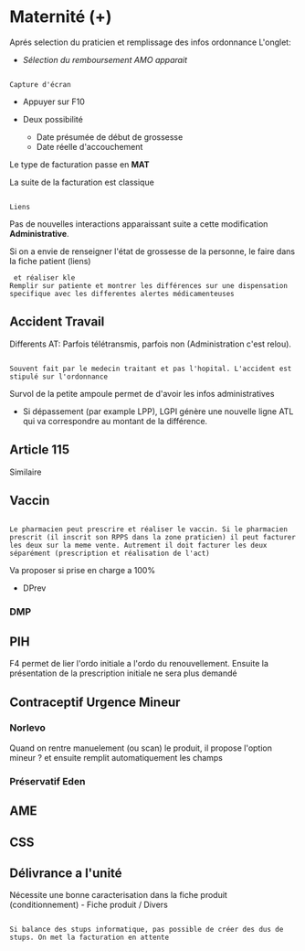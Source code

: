 # Maternité (+)

Aprés selection du praticien et remplissage des infos ordonnance L'onglet:

- *Sélection du remboursement AMO apparait*

```{note}

Capture d'écran

```

- Appuyer sur F10

- Deux possibilité
    - Date présumée de début de grossesse
    - Date réelle d'accouchement
    

Le type de facturation passe en **MAT**

La suite de la facturation est classique

```{note}

Liens

```

Pas de nouvelles interactions apparaissant suite a cette modification **Administrative**.

Si on a envie de renseigner l'état de grossesse de la personne, le faire dans la fiche patient (liens)

```{note}
 et réaliser kle
Remplir sur patiente et montrer les différences sur une dispensation specifique avec les differentes alertes médicamenteuses

```


## Accident Travail

Differents AT: Parfois télétransmis, parfois non (Administration c'est relou).

```{note}

Souvent fait par le medecin traitant et pas l'hopital. L'accident est stipulé sur l'ordonnance

```

Survol de la petite ampoule permet de d'avoir les infos administratives

- Si dépassement (par example LPP), LGPI génère une nouvelle ligne ATL qui va correspondre au montant de la différence.


## Article 115

Similaire


## Vaccin

```{note}

Le pharmacien peut prescrire et réaliser le vaccin. Si le pharmacien prescrit (il inscrit son RPPS dans la zone praticien) il peut facturer les deux sur la meme vente. Autrement il doit facturer les deux séparément (prescription et réalisation de l'act)

```

Va proposer si prise en charge a 100%


- DPrev

### DMP

## PIH 

F4 permet de lier l'ordo initiale a l'ordo du renouvellement. Ensuite la présentation de la prescription initiale ne sera plus demandé


## Contraceptif Urgence Mineur

### Norlevo 

Quand on rentre manuelement (ou scan) le produit, il propose l'option mineur ? et ensuite remplit automatiquement les champs

### Préservatif Eden


## AME 



## CSS


## Délivrance a l'unité

Nécessite une bonne caracterisation dans la fiche produit (conditionnement) - Fiche produit / Divers

```{note}

Si balance des stups informatique, pas possible de créer des dus de stups. On met la facturation en attente

```


